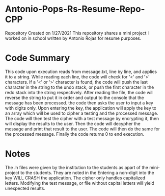# Antonio-Pops-Rs-Resume-Repo-CPP
Repository Created on 1/27/2021
This repository shares a mini project I worked on in school written by Antonio Rojas for resume purposes.

# Code Summary
  This code upon execution reads from message.txt, line by line, and applies it to a string. While reading each line, the code will check for '<' and '>' characters. 
  If a '<' or '>' character is found, the code will push the last character in the string to the undo stack, or push the first character in the redo stack into the string respectively. 
  After reading the file, the code will reverse the string to put it in order and output to the console that the message has been processed. the code then asks the user to input a key with digits only.
  Upon entering the key, the application will apply the key to an array which will be used to cipher a testing and the processed message.
  The code will then test the cipher with a test message by encrypting it, then will display the results to the user. Then the code will decypher the message and print that result to the user.
  The code will then do the same for the processed message.
  Finally the code returns 0 to end execution.
  
# Notes
The .h files were given by the institution to the students as apart of the mini-project to the students. They are noted in the
Entering a non-digit into the key WILL CRASH the application.
The cipher only handles capitalized letters. Modifying the test message, or file without capital letters will yield unexpected results.
